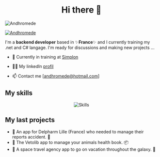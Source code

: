 
<!--
**Andhromede/Andhromede** is a ✨ _special_ ✨ repository because its `README.md` (this file) appears on your GitHub profile.

Here are some ideas to get you started:

- 🔭 I’m currently working on ...
- 🌱 I’m currently learning ...
- 👯 I’m looking to collaborate on ...
- 🤔 I’m looking for help with ...
- 💬 Ask me about ...
- 📫 How to reach me: ...
- 😄 Pronouns: ...
- ⚡ Fun fact: ...
-->



<h1 align="center">Hi there 👋</h1>

<!-- <p align="center">
  <a href="https://www.victor-de-la-fouchardiere.fr/">Website</a> •
  <a href="https://twitter.com/TrustedSheriff">Twitter</a> •
  <a href="https://www.linkedin.com/in/nathalie-g-206868205/">Linkedin</a>
</p> -->

<p align="left"> <img src="https://komarev.com/ghpvc/?username=Andhromede&label=Profile%20views&color=0e75b6&style=flat" alt="Andhromede"/></p>

<p align="left"> 
    <a href="https://github.com/ryo-ma/github-profile-trophy">
        <img src="https://github-profile-trophy.vercel.app/?username=Andhromede" alt="Andhromede"/>
    </a>
</p>


I'm a __backend developer__ based in ✨__France__✨ and I currently training my .net and C# langage. I'm ready for discussions and making new projects ...

* 💼 Currently in training at [Simplon](https://simplon.co/) <br/>
<!-- * 🔖 Discover my [Curriculum Vitae](https://www.victor-de-la-fouchardiere.fr/pdf/CV-Victor-de-la-Fouchardiere.pdf)<br/> -->
* 👨‍💻 My linkedIn [profil](https://www.linkedin.com/in/nathalie-g-206868205/) <br/>
<!-- * ✍🏻 My linkedIn [profil](https://www.linkedin.com/in/nathalie-g-206868205/) <br/> -->
* 📫 Contact me [andhromede@hotmail.com]

## My skills

<p align="center">
  <img align="center" alt="Skills" src="https://zupimages.net/up/23/21/8nb5.png"/>
</p>

<!-- # My song of the moment -->

<!-- [![Spotify](https://github.com/viclafouch/viclafouch/blob/master/img/spotify-480.png)](https://open.spotify.com/track/1HC3nSraaRQ82RJP4TjYTX?si=H27zhrzZQLKeXZoq0rLUNw) -->

## My last projects

<!-- BLOG-POST-LIST:START -->
<!-- - [👑 An app for Delpharm Lille (France) who needed to manage their reports accident 🔐](https://dev.to/viclafouch/create-a-secure-chat-application-with-react-hooks-firebase-and-seald-2bc1) -->

- 🔐 An app for Delpharm Lille (France) who needed to manage their reports accident. 🔐
- 🍿 The Vetolib app to manage your animals health book. 📦
- 🤝 A space travel agency app to go on vacation throughout the galaxy.  🍭
<!-- BLOG-POST-LIST:END -->

<br/>
<br/>

<!-- ![Visitors](https://visitor-badge.laobi.icu/badge?page_id=viclafouch.viclafouch) -->